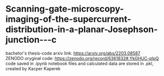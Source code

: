 # Scanning-gate-microscopy-imaging-of-the-supercurrent-distribution-in-a-planar-Josephson-junction---c
bachelor's thesis-code
arxiv link: https://arxiv.org/abs/2203.08587
ZENODO oryginal code: https://zenodo.org/record/6361832#.YkGHUC-plpQ
code saved in .ipynb notebook files and calculated data are stored in .pkl, 
created by Kacper Kaperek
